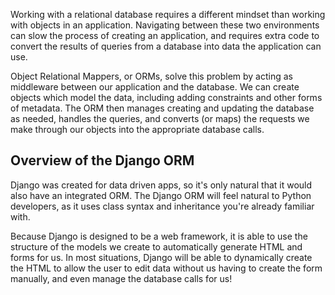 Working with a relational database requires a different mindset than working with objects in an application. Navigating between these two environments can slow the process of creating an application, and requires extra code to convert the results of queries from a database into data the application can use.

Object Relational Mappers, or ORMs, solve this problem by acting as middleware between our application and the database. We can create objects which model the data, including adding constraints and other forms of metadata. The ORM then manages creating and updating the database as needed, handles the queries, and converts (or maps) the requests we make through our objects into the appropriate database calls.

## Overview of the Django ORM

Django was created for data driven apps, so it's only natural that it would also have an integrated ORM. The Django ORM will feel natural to Python developers, as it uses class syntax and inheritance you're already familiar with.

Because Django is designed to be a web framework, it is able to use the structure of the models we create to automatically generate HTML and forms for us. In most situations, Django will be able to dynamically create the HTML to allow the user to edit data without us having to create the form manually, and even manage the database calls for us!

